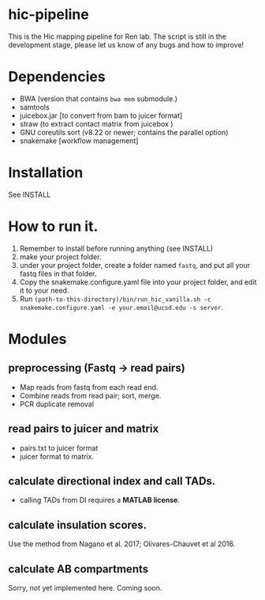 # hic-pipeline
This is the Hic mapping pipeline for Ren lab. The script is still in the development stage, please let us know of any bugs and how to improve!

# Dependencies 
* BWA (version that contains `bwa mem` submodule.)
* samtools 
* juicebox.jar [to convert from bam to juicer format]
* straw (to extract contact matrix from juicebox )
* GNU coreutils sort (v8.22 or newer; contains the parallel option) 
* snakemake [workflow management]
# Installation
See INSTALL

# How to run it.
1. Remember to install before running anything (see INSTALL)
2. make your project folder. 
3. under your project folder, create a folder named `fastq`, and put all your fastq files in that folder.  
4. Copy the snakemake.configure.yaml file into your project folder, and edit it to your need. 
5. Run `(path-to-this-directory)/bin/run_hic_vanilla.sh -c snakemake.configure.yaml -e your.email@ucsd.edu -s server`. 

# Modules
## preprocessing (Fastq -> read pairs)
* Map reads from fastq from each read end.
* Combine reads from read pair; sort, merge.
* PCR duplicate removal
## read pairs to juicer and matrix
* pairs.txt to juicer format
* juicer format to matrix. 
## calculate directional index and call TADs.
* calling TADs from DI requires a **MATLAB license**. 
## calculate insulation scores. 
  Use the method from Nagano et al. 2017; Olivares-Chauvet et al 2016. 
## calculate AB compartments 
  Sorry, not yet implemented here. Coming soon. 

